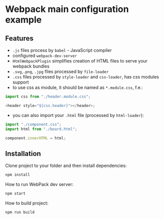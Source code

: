 # Webpack main configuration example

## Features

-   `.js` files process by `babel` - JavaScript compiler
-   configured `webpack-dev-server`
-   `HtmlWebpackPlugin` simplifies creation of HTML files to serve your webpack bundles
-   `.svg`,`.png`, `.jpg` files processed by `file-loader`
-   `.css` files processed by `style-loader` and `css-loader`, has css modules support
-   to use css as module, it should be named as `*.module.css`, f.e.:

```js
import css from "./header.module.css";

<header style="${css.header}"></header>;
```

-   you can also import your `.html` file (processed by `html-loader`):

```js
import "./component.css";
import html from "./board.html";

component.innerHTML = html;
```

## Installation

Clone project to your folder and then install dependencies:

```bash
npm install
```

How to run WebPack dev server:

```bash
npm start
```

How to build project:

```bash
npm run build
```
